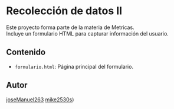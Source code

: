# Recolección de datos II

Este proyecto forma parte de la materia de Metricas.  
Incluye un formulario HTML para capturar información del usuario.

## Contenido

- `formulario.html`: Página principal del formulario.

## Autor

[joseManuel263](https://github.com/joseManuel263)
[mike2530s]([https://github.com/mike2530s))

